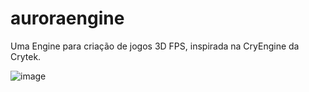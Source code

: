 # auroraengine
Uma Engine para criação de jogos 3D FPS, inspirada na CryEngine da Crytek.

![image](https://user-images.githubusercontent.com/11366871/111567825-55cc1800-877e-11eb-8499-2cf6ab7a5016.png)


